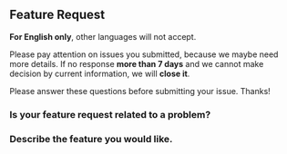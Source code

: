 ## Feature Request

**For English only**, other languages will not accept.

Please pay attention on issues you submitted, because we maybe need more details. 
If no response **more than 7 days** and we cannot make decision by current information, we will **close it**.

Please answer these questions before submitting your issue. Thanks!

### Is your feature request related to a problem?

### Describe the feature you would like.
